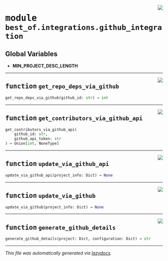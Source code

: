 <!-- markdownlint-disable -->

<a href="https://github.com/best-of-lists/best-of-generator/blob/main/src/best_of/integrations/github_integration.py#L0"><img align="right" style="float:right;" src="https://img.shields.io/badge/-source-cccccc?style=flat-square"></a>

# <kbd>module</kbd> `best_of.integrations.github_integration`




**Global Variables**
---------------
- **MIN_PROJECT_DESC_LENGTH**

---

<a href="https://github.com/best-of-lists/best-of-generator/blob/main/src/best_of/integrations/github_integration.py#L19"><img align="right" style="float:right;" src="https://img.shields.io/badge/-source-cccccc?style=flat-square"></a>

## <kbd>function</kbd> `get_repo_deps_via_github`

```python
get_repo_deps_via_github(github_id: str) → int
```






---

<a href="https://github.com/best-of-lists/best-of-generator/blob/main/src/best_of/integrations/github_integration.py#L53"><img align="right" style="float:right;" src="https://img.shields.io/badge/-source-cccccc?style=flat-square"></a>

## <kbd>function</kbd> `get_contributors_via_github_api`

```python
get_contributors_via_github_api(
    github_id: str,
    github_api_token: str
) → Union[int, NoneType]
```






---

<a href="https://github.com/best-of-lists/best-of-generator/blob/main/src/best_of/integrations/github_integration.py#L94"><img align="right" style="float:right;" src="https://img.shields.io/badge/-source-cccccc?style=flat-square"></a>

## <kbd>function</kbd> `update_via_github_api`

```python
update_via_github_api(project_info: Dict) → None
```






---

<a href="https://github.com/best-of-lists/best-of-generator/blob/main/src/best_of/integrations/github_integration.py#L420"><img align="right" style="float:right;" src="https://img.shields.io/badge/-source-cccccc?style=flat-square"></a>

## <kbd>function</kbd> `update_via_github`

```python
update_via_github(project_info: Dict) → None
```






---

<a href="https://github.com/best-of-lists/best-of-generator/blob/main/src/best_of/integrations/github_integration.py#L433"><img align="right" style="float:right;" src="https://img.shields.io/badge/-source-cccccc?style=flat-square"></a>

## <kbd>function</kbd> `generate_github_details`

```python
generate_github_details(project: Dict, configuration: Dict) → str
```








---

_This file was automatically generated via [lazydocs](https://github.com/ml-tooling/lazydocs)._

